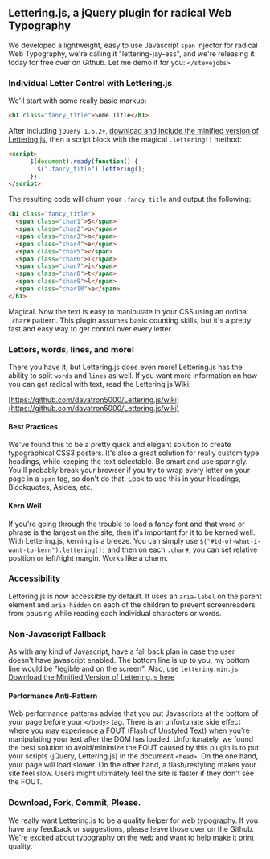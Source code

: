 
## Lettering.js, a jQuery plugin for radical Web Typography
We developed a lightweight, easy to use Javascript `span` injector for radical Web Typography, we're calling it "lettering-jay-ess", and we're releasing it today for free over on Github. Let me demo it for you: `</stevejobs>`

### Individual Letter Control with Lettering.js
We'll start with some really basic markup:

```html
<h1 class="fancy_title">Some Title</h1>
```
After including `jQuery 1.6.2+`, [download and include the minified version of Lettering.js](http://github.com/davatron5000/Lettering.js/downloads), then a script block with the magical `.lettering()` method:

```html
<script>
	  $(document).ready(function() {
	    $(".fancy_title").lettering();
	  });
</script>
```
The resulting code will churn your `.fancy_title` and output the following:

```html
<h1 class="fancy_title">
  <span class="char1">S</span>
  <span class="char2">o</span>
  <span class="char3">m</span>
  <span class="char4">e</span>
  <span class="char5"></span>
  <span class="char6">T</span>
  <span class="char7">i</span>
  <span class="char8">t</span>
  <span class="char9">l</span>
  <span class="char10">e</span>
</h1>
```
Magical. Now the text is easy to manipulate in your CSS using an ordinal `.char#` pattern.  This plugin assumes basic counting skills, but it's a pretty fast and easy way to get control over every letter.

### Letters, words, lines, and more!

There you have it, but Lettering.js does even more! Lettering.js has the ability to split `words` and `lines` as well. If you want more information on how you can get radical with text, read the Lettering.js Wiki:

[https://github.com/davatron5000/Lettering.js/wiki](https://github.com/davatron5000/Lettering.js/wiki)

#### Best Practices
We've found this to be a pretty quick and elegant solution to create typographical CSS3 posters. It's also a great solution for really custom type headings, while keeping the text selectable. Be smart and use sparingly. You'll probably break your browser if you try to wrap every letter on your page in a `span` tag, so don't do that.  Look to use this in your Headings, Blockquotes, Asides, etc.

#### Kern Well
If you're going through the trouble to load a fancy font and that word or phrase is the largest on the site, then it's important for it to be kerned well.  With Lettering.js, kerning is a breeze. You can simply use `$("#id-of-what-i-want-to-kern").lettering();` and then on each `.char#`, you can set relative position or left/right margin. Works like a charm.

### Accessibility

Lettering.js is now accessible by default. It uses an `aria-label` on the parent element and `aria-hidden` on each of the children to prevent screenreaders from pausing while reading each individual characters or words.

### Non-Javascript Fallback
As with any kind of Javascript, have a fall back plan in case the user doesn't have javascript enabled.  The bottom line is up to you, my bottom line would be "legible and on the screen". Also, use `lettering.min.js` [Download the Minified Version of Lettering.js here](http://github.com/davatron5000/Lettering.js/downloads)

#### Performance Anti-Pattern
Web performance patterns advise that you put Javascripts at the bottom of your page before your `</body>` tag.  There is an unfortunate side effect where you may experience a [FOUT (Flash of Unstyled Text)](http://paulirish.com/2009/fighting-the-font-face-fout/) when you're manipulating your text after the DOM has loaded.  Unfortunately, we found the best solution to avoid/minimize the FOUT caused by this plugin is to put your scripts (jQuery, Lettering.js) in the document `<head>`. On the one hand, your page will load slower. On the other hand, a flash/restyling makes your site feel slow. Users might ultimately feel the site is faster if they don't see the FOUT.

### Download, Fork, Commit, Please.
We really want Lettering.js to be a quality helper for web typography.  If you have any feedback or suggestions, please leave those over on the Github.  We're excited about typography on the web and want to help make it print quality.
